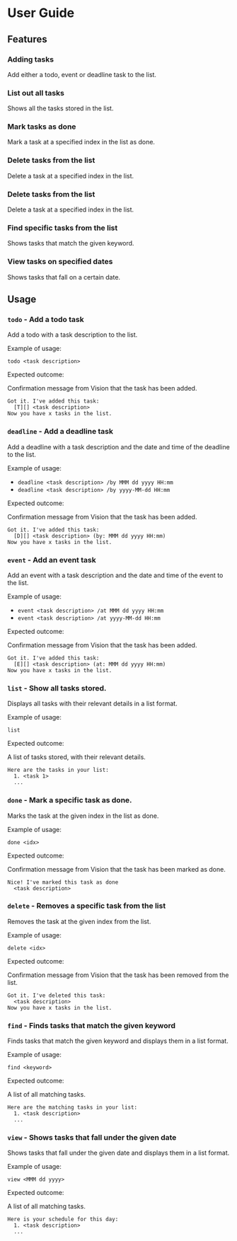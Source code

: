 # User Guide

## Features 

### Adding tasks
Add either a todo, event or deadline task to the list.

### List out all tasks
Shows all the tasks stored in the list.

### Mark tasks as done
Mark a task at a specified index in the list as done.

### Delete tasks from the list
Delete a task at a specified index in the list.

### Delete tasks from the list
Delete a task at a specified index in the list.

### Find specific tasks from the list
Shows tasks that match the given keyword.

### View tasks on specified dates
Shows tasks that fall on a certain date.

## Usage

### `todo` - Add a todo task

Add a todo with a task description to the list.

Example of usage: 

`todo <task description>`

Expected outcome:

Confirmation message from Vision that the task has been added.

```
Got it. I've added this task:
  [T][] <task description>
Now you have x tasks in the list.
```

### `deadline` - Add a deadline task

Add a deadline with a task description and the date and time of the deadline to the list.

Example of usage: 

* `deadline <task description> /by MMM dd yyyy HH:mm`
* `deadline <task description> /by yyyy-MM-dd HH:mm`

Expected outcome:

Confirmation message from Vision that the task has been added.

```
Got it. I've added this task:
  [D][] <task description> (by: MMM dd yyyy HH:mm)
Now you have x tasks in the list.
```

### `event` - Add an event task

Add an event with a task description and the date and time of the event to the list.

Example of usage: 

* `event <task description> /at MMM dd yyyy HH:mm`
* `event <task description> /at yyyy-MM-dd HH:mm`

Expected outcome:

Confirmation message from Vision that the task has been added.

```
Got it. I've added this task:
  [E][] <task description> (at: MMM dd yyyy HH:mm)
Now you have x tasks in the list.
```

### `list` - Show all tasks stored.

Displays all tasks with their relevant details in a list format.

Example of usage: 

`list`

Expected outcome:

A list of tasks stored, with their relevant details.

```
Here are the tasks in your list:
  1. <task 1>
  ...
```

### `done` - Mark a specific task as done.

Marks the task at the given index in the list as done.

Example of usage: 

`done <idx>`

Expected outcome:

Confirmation message from Vision that the task has been marked as done.

```
Nice! I've marked this task as done
  <task description>
```

### `delete` - Removes a specific task from the list

Removes the task at the given index from the list.

Example of usage: 

`delete <idx>`

Expected outcome:

Confirmation message from Vision that the task has been removed from the list.

```
Got it. I've deleted this task:
  <task description>
Now you have x tasks in the list.
```

### `find` - Finds tasks that match the given keyword

Finds tasks that match the given keyword and displays them in a list format.

Example of usage: 

`find <keyword>`

Expected outcome:

A list of all matching tasks.

```
Here are the matching tasks in your list:
  1. <task description>
  ...
```

### `view` - Shows tasks that fall under the given date

Shows tasks that fall under the given date and displays them in a list format.

Example of usage: 

`view <MMM dd yyyy>`

Expected outcome:

A list of all matching tasks.

```
Here is your schedule for this day:
  1. <task description>
  ...
```

